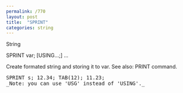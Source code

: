 ```yaml
---
permalink: /770
layout: post
title:  "SPRINT"
categories: string
---
```

String

SPRINT var; [USING...;] ...

Create formated string and storing it to var. See also: PRINT command.


<pre>SPRINT s; 12.34; TAB(12); 11.23;
_Note: you can use 'USG' instead of 'USING'._

